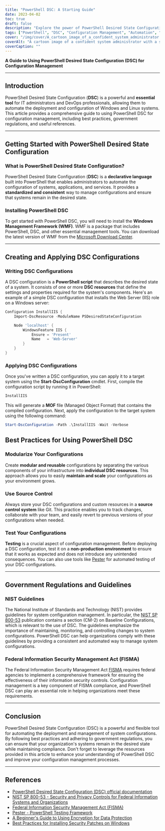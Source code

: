```yaml
---
title: "PowerShell DSC: A Starting Guide"
date: 2023-04-02
toc: true
draft: false
description: "Explore the power of PowerShell Desired State Configuration (DSC) to automate and manage system configurations for a secure and compliant environment."
tags: ["PowerShell", "DSC", "Configuration Management", "Automation", "Windows", "System Administration", "Best Practices", "Compliance", "Security", "Infrastructure", "DevOps", "Server Configuration", "Testing", "Git", "Source Control", "Government Regulations", "NIST", "CIS", "Configuration Drift", "Custom Resources"]
cover: "/img/cover/A_cartoon_image_of_a_confident_system_administrator.png"
coverAlt: "A cartoon image of a confident system administrator with a superhero cape, standing beside a well-organized server rack, holding a PowerShell DSC script in one hand and a shield with the Windows logo in the other, protecting the servers from configuration drift and security threats."
coverCaption: ""
---
```


**A Guide to Using PowerShell Desired State Configuration (DSC) for Configuration Management**

______

## Introduction

PowerShell Desired State Configuration (**DSC**) is a powerful and **essential tool** for IT administrators and DevOps professionals, allowing them to automate the deployment and configuration of Windows and Linux systems. This article provides a comprehensive guide to using PowerShell DSC for configuration management, including best practices, government regulations, and useful references.

______

## Getting Started with PowerShell Desired State Configuration

### What is PowerShell Desired State Configuration?

PowerShell Desired State Configuration (**DSC**) is a **declarative language** built into PowerShell that enables administrators to automate the configuration of systems, applications, and services. It provides a **standardized and consistent** way to manage configurations and ensure that systems remain in the desired state.

### Installing PowerShell DSC

To get started with PowerShell DSC, you will need to install the **Windows Management Framework (WMF)**. WMF is a package that includes PowerShell, DSC, and other essential management tools. You can download the latest version of WMF from the [Microsoft Download Center](https://www.microsoft.com/en-us/download/details.aspx?id=54616).

______

## Creating and Applying DSC Configurations

### Writing DSC Configurations

A DSC configuration is a **PowerShell script** that describes the desired state of a system. It consists of one or more **DSC resources** that define the settings and properties required for the system's components. Here's an example of a simple DSC configuration that installs the Web Server (IIS) role on a Windows server:

```powershell
Configuration InstallIIS {
    Import-DscResource -ModuleName PSDesiredStateConfiguration

    Node 'localhost' {
        WindowsFeature IIS {
            Ensure = 'Present'
            Name   = 'Web-Server'
        }
    }
}
```
### Applying DSC Configurations
Once you've written a DSC configuration, you can apply it to a target system using the **Start-DscConfiguration** cmdlet. First, compile the configuration script by running it in PowerShell:

```powershell
InstallIIS
```

This will generate a **MOF** file (Managed Object Format) that contains the compiled configuration. Next, apply the configuration to the target system using the following command:

```powershell
Start-DscConfiguration -Path .\InstallIIS -Wait -Verbose
```

## Best Practices for Using PowerShell DSC

### Modularize Your Configurations

Create **modular and reusable** configurations by separating the various components of your infrastructure into **individual DSC resources**. This approach allows you to easily **maintain and scale** your configurations as your environment grows.

### Use Source Control

Always store your DSC configurations and custom resources in a **source control system** like Git. This practice enables you to track changes, collaborate with your team, and easily revert to previous versions of your configurations when needed.

### Test Your Configurations

**Testing** is a crucial aspect of configuration management. Before deploying a DSC configuration, test it on a **non-production environment** to ensure that it works as expected and does not introduce any unintended consequences. You can also use tools like [Pester](https://github.com/pester/Pester) for automated testing of your DSC configurations.

______

## Government Regulations and Guidelines

### NIST Guidelines

The National Institute of Standards and Technology (NIST) provides guidelines for system configuration management. In particular, the [NIST SP 800-53](https://nvlpubs.nist.gov/nistpubs/SpecialPublications/NIST.SP.800-53r5.pdf) publication contains a section (CM-2) on Baseline Configurations, which is relevant to the use of DSC. The guidelines emphasize the importance of maintaining, monitoring, and controlling changes to system configurations. PowerShell DSC can help organizations comply with these guidelines by providing a consistent and automated way to manage system configurations.

### Federal Information Security Management Act (FISMA)

The Federal Information Security Management Act [FISMA](https://www.dhs.gov/cisa/federal-information-security-modernization-act) requires federal agencies to implement a comprehensive framework for ensuring the effectiveness of their information security controls. Configuration management is a key component of FISMA compliance, and PowerShell DSC can play an essential role in helping organizations meet these requirements.
______

## Conclusion

PowerShell Desired State Configuration (DSC) is a powerful and flexible tool for automating the deployment and management of system configurations. By following best practices and adhering to government regulations, you can ensure that your organization's systems remain in the desired state while maintaining compliance. Don't forget to leverage the resources provided in this article to enhance your understanding of PowerShell DSC and improve your configuration management processes.
______

## References

- [PowerShell Desired State Configuration (DSC) official documentation](https://learn.microsoft.com/en-us/powershell/dsc/getting-started/wingettingstarted?view=dsc-1.1)
- [NIST SP 800-53 - Security and Privacy Controls for Federal Information Systems and Organizations](https://nvlpubs.nist.gov/nistpubs/SpecialPublications/NIST.SP.800-53r5.pdf)
- [Federal Information Security Management Act (FISMA)](https://www.dhs.gov/cisa/federal-information-security-modernization-act)
- [Pester - PowerShell Testing Framework](https://github.com/pester/Pester)
- [A Beginner's Guide to Using Encryption for Data Protection](https://simeononsecurity.ch/articles/a-beginners-guide-to-using-encryption-for-data-protection/)
- [Best Practices for Installing Security Patches on Windows](https://simeononsecurity.ch/articles/best-practices-for-installing-security-patches-on-windows/)





